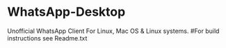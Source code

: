 # WhatsApp-Desktop
Unofficial WhatsApp Client For Linux, Mac OS &amp; Linux systems.
#For build instructions see Readme.txt
